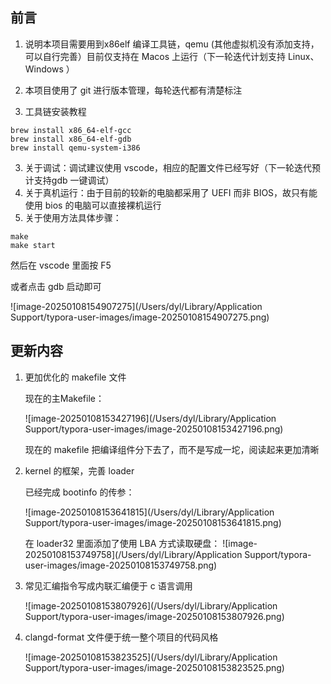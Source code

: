 ## 前言

1. 说明本项目需要用到x86elf 编译工具链，qemu (其他虚拟机没有添加支持，可以自行完善）目前仅支持在 Macos 上运行（下一轮迭代计划支持 Linux、Windows ）

2. 本项目使用了 git 进行版本管理，每轮迭代都有清楚标注

3. 工具链安装教程	

```shell
brew install x86_64-elf-gcc
brew install x86_64-elf-gdb
brew install qemu-system-i386
```

3. 关于调试：调试建议使用 vscode，相应的配置文件已经写好（下一轮迭代预计支持gdb 一键调试）
4. 关于真机运行：由于目前的较新的电脑都采用了 UEFI 而非 BIOS，故只有能使用 bios 的电脑可以直接裸机运行
5. 关于使用方法具体步骤：

```shell
make 
make start
```

然后在 vscode 里面按 F5 

或者点击 gdb 启动即可

![image-20250108154907275](/Users/dyl/Library/Application Support/typora-user-images/image-20250108154907275.png)

## 更新内容

1. 更加优化的 makefile 文件

   现在的主Makefile：

   ![image-20250108153427196](/Users/dyl/Library/Application Support/typora-user-images/image-20250108153427196.png)

   现在的 makefile 把编译组件分下去了，而不是写成一坨，阅读起来更加清晰

2. kernel 的框架，完善 loader

   已经完成 bootinfo 的传参：

   ![image-20250108153641815](/Users/dyl/Library/Application Support/typora-user-images/image-20250108153641815.png)

   在 loader32 里面添加了使用 LBA 方式读取硬盘：
   ![image-20250108153749758](/Users/dyl/Library/Application Support/typora-user-images/image-20250108153749758.png)

3. 常见汇编指令写成内联汇编便于 c 语言调用

   ![image-20250108153807926](/Users/dyl/Library/Application Support/typora-user-images/image-20250108153807926.png)

4. clangd-format 文件便于统一整个项目的代码风格

   ![image-20250108153823525](/Users/dyl/Library/Application Support/typora-user-images/image-20250108153823525.png)